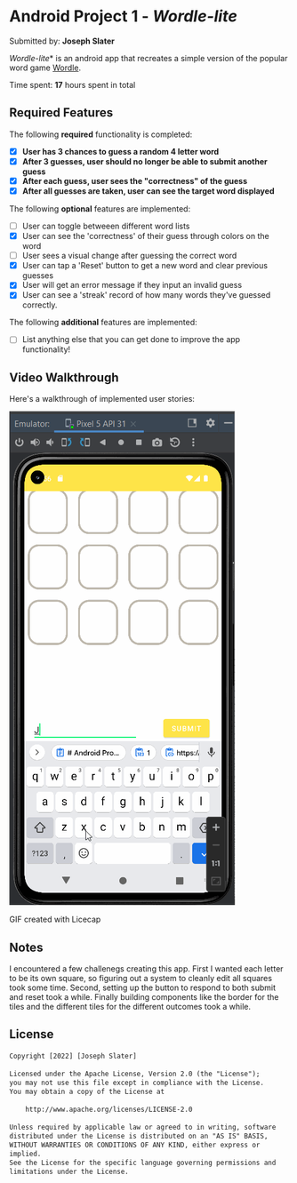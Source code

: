 # Android Project 1 - *Wordle-lite*

Submitted by: **Joseph Slater**

*Wordle-lite** is an android app that recreates a simple version of the popular word game [Wordle](https://www.nytimes.com/games/wordle/index.html). 

Time spent: **17** hours spent in total

## Required Features

The following **required** functionality is completed:

- [x] **User has 3 chances to guess a random 4 letter word**
- [x] **After 3 guesses, user should no longer be able to submit another guess**
- [x] **After each guess, user sees the "correctness" of the guess**
- [x] **After all guesses are taken, user can see the target word displayed**

The following **optional** features are implemented:

- [ ] User can toggle betweeen different word lists
- [x] User can see the 'correctness' of their guess through colors on the word 
- [ ] User sees a visual change after guessing the correct word
- [x] User can tap a 'Reset' button to get a new word and clear previous guesses
- [x] User will get an error message if they input an invalid guess
- [x] User can see a 'streak' record of how many words they've guessed correctly.

The following **additional** features are implemented:

* [ ] List anything else that you can get done to improve the app functionality!

## Video Walkthrough

Here's a walkthrough of implemented user stories:

<img src='Wordle.gif' title='Video Walkthrough' width='' alt='Video Walkthrough' />

<!-- Replace this with whatever GIF tool you used! -->
GIF created with Licecap  
<!-- Recommended tools:
[Kap](https://getkap.co/) for macOS
[ScreenToGif](https://www.screentogif.com/) for Windows
[peek](https://github.com/phw/peek) for Linux. -->

## Notes

I encountered a few challenegs creating this app. First I wanted each letter to be its own square, so figuring out a system to cleanly edit all squares took some time. Second, setting up the button to respond to both submit and reset took a while. Finally building components like the border for the tiles and the different tiles for the different outcomes took a while.

## License

    Copyright [2022] [Joseph Slater]

    Licensed under the Apache License, Version 2.0 (the "License");
    you may not use this file except in compliance with the License.
    You may obtain a copy of the License at

        http://www.apache.org/licenses/LICENSE-2.0

    Unless required by applicable law or agreed to in writing, software
    distributed under the License is distributed on an "AS IS" BASIS,
    WITHOUT WARRANTIES OR CONDITIONS OF ANY KIND, either express or implied.
    See the License for the specific language governing permissions and
    limitations under the License.
